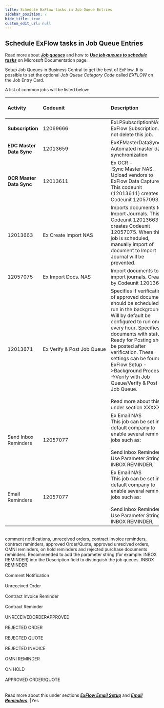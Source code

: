 ```yaml
---
title: Schedule ExFlow tasks in Job Queue Entries
sidebar_position: 7
hide_title: true
custom_edit_url: null
---
```

## Schedule ExFlow tasks in Job Queue Entries

Read more about [***Job queues***](https://learn.microsoft.com/en-us/dynamics365/business-central/dev-itpro/developer/devenv-job-queue) and how to [***Use job queues to schedule tasks***](https://learn.microsoft.com/en-us/dynamics365/business-central/admin-job-queues-schedule-tasks) on Microsoft Documentation page.

Setup Job Queues in Business Central to get the best of ExFlow. It is possible to set the optional *Job Queue Category Code* called *EXFLOW* on the Job Entry Card. 

A list of  common jobs will be listed below:


| Activity | Codeunit | Description |  Only in Default Company 
| :----------- | :-------------- | :-------------- | :-------------- | 
|**Subscription**|  12069666| ExLPSubscriptionNAS <br/> ExFlow Subscription. Do not delete this job. |Yes
|**EDC Master Data Sync**| 12013659|	ExKFMasterDataSyncJob <br/>	Automated master data synchronization |No
|**OCR Master Data Sync**|12013611|Ex OCR - Sync Master NAS. <br/>  Upload vendors to ExFlow Data Capture. This codeunit (12013611) creates Codeunit 12057093. |No
|12013663|	Ex Create Import NAS|	Imports documents to Import Journals. This Codeunit 12013663 creates Codeunit 12057075. When this job is scheduled, manually import of document to Import Journal will be prevented.
|12057075|	Ex Import Docs. NAS|	Import documents to import journals. Created by Codeunit 12013663 
|12013671|	Ex Verify & Post Job Queue|	Specifies if verification of approved documents should be scheduled to run in the background. Will by default be configured to run once every hour. Specifies if documents with status Ready for Posting should be posted after verification. These settings can be found at ExFlow Setup ->Background Processing ->Verify with Job Queue/Verify & Post with Job Queue. <br/><br/> Read more about this under section XXXXXX
|Send Inbox Reminders |12057077|	Ex Email NAS <br/> This job can be set in the default company to enable several reminder jobs such as: <br/><br/> Send Inbox Reminder --> Use Parameter String: INBOX REMINDER,<br/>
|Email Reminders |12057077|	Ex Email NAS <br/> This job can be set in the default company to enable several reminder jobs such as: <br/><br/> Send Inbox Reminder --> Use Parameter String: INBOX REMINDER,<br/>



<br/> comment notifications, unreceived orders, contract invoice reminders, contract  reminders, approved Order/Quote, approved unrecived orders, OMNI reminders, on hold reminders and rejected purchase documents reminders. Recommended to add the parameter string (for example: INBOX REMINDER) into the Description field to distinguish the job queues.	INBOX REMINDER <br/><br/>  Comment Notification <br/><br/> Unreceived Order<br/><br/> Contract Invoice Reminder<br/><br/> Contract  Reminder<br/><br/> UNRECEIVEDORDERAPPROVED<br/><br/>REJECTED ORDER<br/><br/>REJECTED QUOTE<br/><br/>REJECTED INVOICE<br/><br/>OMNI REMINDER<br/><br/> ON HOLD <br/><br/>APPROVED ORDER/QUOTE <br/> <br/><br/>Read more about this under sections [***ExFlow Email Setup***](https://docs.exflow.cloud/business-central/docs/user-manual/business-functionality/exflow-email-setup#exflow-email-setup) and [***Email Reminders***](https://docs.exflow.cloud/business-central/docs/user-manual/approval-workflow/email-reminders#email-reminders). |Yes
